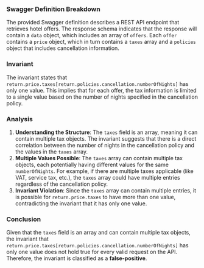 ### Swagger Definition Breakdown
The provided Swagger definition describes a REST API endpoint that retrieves hotel offers. The response schema indicates that the response will contain a `data` object, which includes an array of `offers`. Each `offer` contains a `price` object, which in turn contains a `taxes` array and a `policies` object that includes cancellation information.

### Invariant
The invariant states that `return.price.taxes[return.policies.cancellation.numberOfNights]` has only one value. This implies that for each offer, the tax information is limited to a single value based on the number of nights specified in the cancellation policy.

### Analysis
1. **Understanding the Structure**: The `taxes` field is an array, meaning it can contain multiple tax objects. The invariant suggests that there is a direct correlation between the number of nights in the cancellation policy and the values in the `taxes` array.
2. **Multiple Values Possible**: The `taxes` array can contain multiple tax objects, each potentially having different values for the same `numberOfNights`. For example, if there are multiple taxes applicable (like VAT, service tax, etc.), the `taxes` array could have multiple entries regardless of the cancellation policy.
3. **Invariant Violation**: Since the `taxes` array can contain multiple entries, it is possible for `return.price.taxes` to have more than one value, contradicting the invariant that it has only one value.

### Conclusion
Given that the `taxes` field is an array and can contain multiple tax objects, the invariant that `return.price.taxes[return.policies.cancellation.numberOfNights]` has only one value does not hold true for every valid request on the API. Therefore, the invariant is classified as a **false-positive**.

